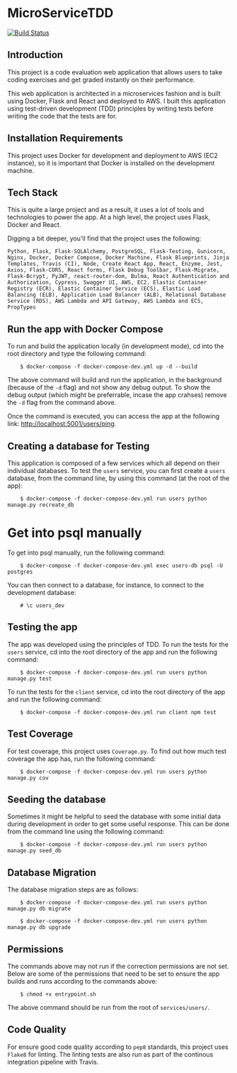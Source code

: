 # MicroServiceTDD

[![Build Status](https://travis-ci.com/aljoshb/microservices_app_docker_flask_react.svg?branch=master)](https://travis-ci.com/aljoshb/microservices_app_docker_flask_react)

## Introduction

This project is a code evaluation web application that allows users to take coding exercises and get graded instantly on their performance.

This web application is architected in a microservices fashion and is built using Docker, Flask and React and deployed to AWS. I built this application using test-driven development (TDD) principles by writing tests before writing the code that the tests are for.

## Installation Requirements

This project uses Docker for development and deployment to AWS (EC2 instance), so it is important that Docker is installed on the development machine.

## Tech Stack

This is quite a large project and as a result, it uses a lot of tools and technologies to power the app. At a high level, the project uses Flask, Docker and React.

Digging a bit deeper, you'll find that the project uses the following:

```Python, Flask, Flask-SQLAlchemy, PostgreSQL, Flask-Testing, Gunicorn, Nginx, Docker, Docker Compose, Docker Machine, Flask Blueprints, Jinja Templates, Travis (CI), Node, Create React App, React, Enzyme, Jest, Axios, Flask-CORS, React forms, Flask Debug Toolbar, Flask-Migrate, Flask-Bcrypt, PyJWT, react-router-dom, Bulma, React Authentication and Authorization, Cypress, Swagger UI, AWS, EC2, Elastic Container Registry (ECR), Elastic Container Service (ECS), Elastic Load Balancing (ELB), Application Load Balancer (ALB), Relational Database Service (RDS), AWS Lambda and API Gateway, AWS Lambda and ECS, PropTypes```

## Run the app with Docker Compose

To run and build the application locally (in development mode), cd into the root directory and type the following command:

        $ docker-compose -f docker-compose-dev.yml up -d --build

The above command will build and run the application, in the background (because of the ```-d``` flag) and not show any debug output. To show the debug output (which might be preferrable, incase the app crahses) remove the ```-d``` flag from the command above.

Once the command is executed, you can access the app at the following link: [http://localhost:5001/users/ping]("http://localhost:5001/users/ping").

## Creating a database for Testing

This application is composed of a few services which all depend on their individual databases. To test the ```users``` service, you can first create a ```users``` database, from the command line, by using this command (at the root of the app):

        $ docker-compose -f docker-compose-dev.yml run users python manage.py recreate_db

# Get into psql manually

To get into psql manually, run the following command:

        $ docker-compose -f docker-compose-dev.yml exec users-db psql -U postgres

You can then connect to a database, for instance, to connect to the development database:

        # \c users_dev

## Testing the app

The app was developed using the principles of TDD. To run the tests for the ```users``` service, cd into the root directory of the app and run the following command:

        $ docker-compose -f docker-compose-dev.yml run users python manage.py test

To run the tests for the ```client``` service, cd into the root directory of the app and run the following command:

        $ docker-compose -f docker-compose-dev.yml run client npm test 

## Test Coverage

For test coverage, this project uses ```Coverage.py```. To find out how much test coverage the app has, run the following command:

        $ docker-compose -f docker-compose-dev.yml run users python manage.py cov
        
## Seeding the database

Sometimes it might be helpful to seed the database with some initial data during development in order to get some useful response. This can be done from the command line using the following command:

        $ docker-compose -f docker-compose-dev.yml run users python manage.py seed_db

## Database Migration

The database migration steps are as follows:

        $ docker-compose -f docker-compose-dev.yml run users python manage.py db migrate

        $ docker-compose -f docker-compose-dev.yml run users python manage.py db upgrade

## Permissions

The commands above may not run if the correction permissions are not set. Below are some of the permissions that need to be set to ensure the app builds and runs according to the commands above:

        $ chmod +x entrypoint.sh

The above command should be run from the root of ```services/users/```.

## Code Quality

For ensure good code quality according to ```pep8``` standards, this project uses ```Flake8``` for linting. The linting tests are also run as part of the continous integration pipeline with Travis.